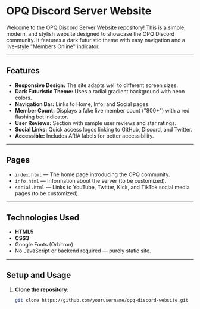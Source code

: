 # OPQ Discord Server Website

Welcome to the OPQ Discord Server Website repository! This is a simple, modern, and stylish website designed to showcase the OPQ Discord community. It features a dark futuristic theme with easy navigation and a live-style "Members Online" indicator.

---

## Features

- **Responsive Design:** The site adapts well to different screen sizes.
- **Dark Futuristic Theme:** Uses a radial gradient background with neon colors.
- **Navigation Bar:** Links to Home, Info, and Social pages.
- **Member Count:** Displays a fake live member count ("800+") with a red flashing bot indicator.
- **User Reviews:** Section with sample user reviews and star ratings.
- **Social Links:** Quick access logos linking to GitHub, Discord, and Twitter.
- **Accessible:** Includes ARIA labels for better accessibility.

---

## Pages

- `index.html` — The home page introducing the OPQ community.
- `info.html` — Information about the server (to be customized).
- `social.html` — Links to YouTube, Twitter, Kick, and TikTok social media pages (to be customized).

---

## Technologies Used

- **HTML5**
- **CSS3**
- Google Fonts (Orbitron)
- No JavaScript or backend required — purely static site.

---

## Setup and Usage

1. **Clone the repository:**

   ```bash
   git clone https://github.com/yourusername/opq-discord-website.git

